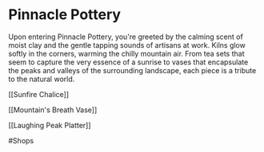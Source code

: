 # Pinnacle Pottery

Upon entering Pinnacle Pottery, you're greeted by the calming scent of moist clay and the gentle tapping sounds of artisans at work. Kilns glow softly in the corners, warming the chilly mountain air. From tea sets that seem to capture the very essence of a sunrise to vases that encapsulate the peaks and valleys of the surrounding landscape, each piece is a tribute to the natural world.

[[Sunfire Chalice]]

[[Mountain's Breath Vase]]

[[Laughing Peak Platter]]


#Shops